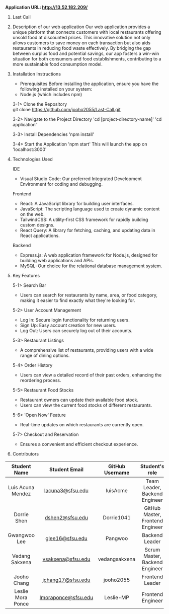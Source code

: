 **Application URL: <http://13.52.182.209/>**

1. Last Call

2. Description of our web application
   Our web application provides a unique platform that connects customers with local restaurants offering unsold food at discounted prices. This innovative solution not only allows customers to save money on each transaction but also aids restaurants in reducing food waste effectively. By bridging the gap between surplus food and potential savings, our app fosters a win-win situation for both consumers and food establishments, contributing to a more sustainable food consumption model.

3. Installation Instructions

    - Prerequisites
      Before installing the application, ensure you have the following installed on your system:

    * Node.js (which includes npm)

    3-1> Clone the Repository  
     git clone https://github.com/jooho2055/Last-Call.git

    3-2> Navigate to the Project Directory
    'cd [project-directory-name]'
    'cd application'

    3-3> Install Dependencies
    'npm install'

    3-4> Start the Application
    'npm start'
    This will launch the app on 'localhost:3000'

4. Technologies Used

    IDE

    - Visual Studio Code: Our preferred Integrated Development Environment for coding and debugging.

    Frontend

    - React: A JavaScript library for building user interfaces.
    - JavaScript: The scripting language used to create dynamic content on the web.
    - TailwindCSS: A utility-first CSS framework for rapidly building custom designs.
    - React Query: A library for fetching, caching, and updating data in React applications.

    Backend

    - Express.js: A web application framework for Node.js, designed for building web applications and APIs.
    - MySQL: Our choice for the relational database management system.

5. Key Features

    5-1> Search Bar

    - Users can search for restaurants by name, area, or food category, making it easier to find exactly what they're looking for.

    5-2> User Account Management

    - Log In: Secure login functionality for returning users.
    - Sign Up: Easy account creation for new users.
    - Log Out: Users can securely log out of their accounts.

    5-3> Restaurant Listings

    - A comprehensive list of restaurants, providing users with a wide range of dining options.

    5-4> Order History

    - Users can view a detailed record of their past orders, enhancing the reordering process.

    5-5> Restaurant Food Stocks

    - Restaurant owners can update their available food stock.
    - Users can view the current food stocks of different restaurants.

    5-6> 'Open Now' Feature

    - Real-time updates on which restaurants are currently open.

    5-7> Checkout and Reservation

    - Ensures a convenient and efficient checkout experience.

6. Contributors

|   Student Name    |    Student Email    | GitHub Username |          Student's role          |
| :---------------: | :-----------------: | :-------------: | :------------------------------: |
| Luis Acuna Mendez |  lacuna3@sfsu.edu   |    luisAcme     |  Team Leader, Backend Engineer   |
|    Dorrie Shen    |   dshen2@sfsu.edu   |   Dorrie1041    | GitHub Master, Frontend Engineer |
|   Gwangwoo Lee    |   glee16@sfsu.edu   |     Pangwoo     |          Backend Leader          |
|  Vedang Sakxena   |  vsakxena@sfsu.edu  |  vedangsakxena  |  Scrum Master, Backend Engineer  |
|    Jooho Chang    |  jchang17@sfsu.edu  |    jooho2055    |         Frontend Leader          |
| Leslie Mora Ponce | lmoraponce@sfsu.edu |    Leslie-MP    |        Frontend Engineer         |
